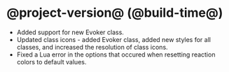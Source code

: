 # @project-version@ (@build-time@)

* Added support for new Evoker class. 
* Updated class icons - added Evoker class, added new styles for all classes, and increased the resolution of class icons.
* Fixed a Lua error in the options that occured when resetting reaction colors to default values.
